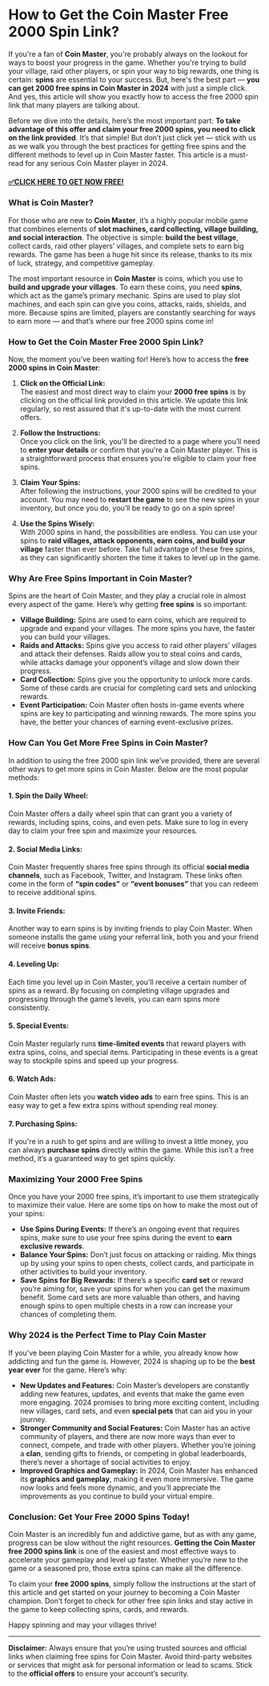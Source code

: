 # How to Get the Coin Master Free 2000 Spin Link?

If you're a fan of **Coin Master**, you're probably always on the lookout for ways to boost your progress in the game. Whether you're trying to build your village, raid other players, or spin your way to big rewards, one thing is certain: **spins** are essential to your success. But, here's the best part — **you can get 2000 free spins in Coin Master in 2024** with just a simple click. And yes, this article will show you exactly how to access the free 2000 spin link that many players are talking about.

Before we dive into the details, here’s the most important part: **To take advantage of this offer and claim your free 2000 spins, you need to click on the link provided**. It’s that simple! But don’t just click yet — stick with us as we walk you through the best practices for getting free spins and the different methods to level up in Coin Master faster. This article is a must-read for any serious Coin Master player in 2024.

#### [✅CLICK HERE TO GET NOW FREE!](https://edris2025.github.io/spins/)

### **What is Coin Master?**

For those who are new to **Coin Master**, it’s a highly popular mobile game that combines elements of **slot machines, card collecting, village building, and social interaction**. The objective is simple: **build the best village**, collect cards, raid other players’ villages, and complete sets to earn big rewards. The game has been a huge hit since its release, thanks to its mix of luck, strategy, and competitive gameplay.

The most important resource in **Coin Master** is coins, which you use to **build and upgrade your villages**. To earn these coins, you need **spins**, which act as the game’s primary mechanic. Spins are used to play slot machines, and each spin can give you coins, attacks, raids, shields, and more. Because spins are limited, players are constantly searching for ways to earn more — and that’s where our free 2000 spins come in!

### **How to Get the Coin Master Free 2000 Spin Link?**

Now, the moment you’ve been waiting for! Here’s how to access the **free 2000 spins in Coin Master**:

1. **Click on the Official Link:**  
   The easiest and most direct way to claim your **2000 free spins** is by clicking on the official link provided in this article. We update this link regularly, so rest assured that it's up-to-date with the most current offers.

2. **Follow the Instructions:**  
   Once you click on the link, you'll be directed to a page where you’ll need to **enter your details** or confirm that you're a Coin Master player. This is a straightforward process that ensures you're eligible to claim your free spins.

3. **Claim Your Spins:**  
   After following the instructions, your 2000 spins will be credited to your account. You may need to **restart the game** to see the new spins in your inventory, but once you do, you’ll be ready to go on a spin spree!

4. **Use the Spins Wisely:**  
   With 2000 spins in hand, the possibilities are endless. You can use your spins to **raid villages, attack opponents, earn coins, and build your village** faster than ever before. Take full advantage of these free spins, as they can significantly shorten the time it takes to level up in the game.

### **Why Are Free Spins Important in Coin Master?**

Spins are the heart of Coin Master, and they play a crucial role in almost every aspect of the game. Here’s why getting **free spins** is so important:

- **Village Building:** Spins are used to earn coins, which are required to upgrade and expand your villages. The more spins you have, the faster you can build your villages.
- **Raids and Attacks:** Spins give you access to raid other players’ villages and attack their defenses. Raids allow you to steal coins and cards, while attacks damage your opponent’s village and slow down their progress.
- **Card Collection:** Spins give you the opportunity to unlock more cards. Some of these cards are crucial for completing card sets and unlocking rewards.
- **Event Participation:** Coin Master often hosts in-game events where spins are key to participating and winning rewards. The more spins you have, the better your chances of earning event-exclusive prizes.

### **How Can You Get More Free Spins in Coin Master?**

In addition to using the free 2000 spin link we’ve provided, there are several other ways to get more spins in Coin Master. Below are the most popular methods:

#### 1. **Spin the Daily Wheel:**
Coin Master offers a daily wheel spin that can grant you a variety of rewards, including spins, coins, and even pets. Make sure to log in every day to claim your free spin and maximize your resources.

#### 2. **Social Media Links:**
Coin Master frequently shares free spins through its official **social media channels**, such as Facebook, Twitter, and Instagram. These links often come in the form of **“spin codes”** or **“event bonuses”** that you can redeem to receive additional spins.

#### 3. **Invite Friends:**
Another way to earn spins is by inviting friends to play Coin Master. When someone installs the game using your referral link, both you and your friend will receive **bonus spins**.

#### 4. **Leveling Up:**
Each time you level up in Coin Master, you’ll receive a certain number of spins as a reward. By focusing on completing village upgrades and progressing through the game’s levels, you can earn spins more consistently.

#### 5. **Special Events:**
Coin Master regularly runs **time-limited events** that reward players with extra spins, coins, and special items. Participating in these events is a great way to stockpile spins and speed up your progress.

#### 6. **Watch Ads:**
Coin Master often lets you **watch video ads** to earn free spins. This is an easy way to get a few extra spins without spending real money.

#### 7. **Purchasing Spins:**
If you're in a rush to get spins and are willing to invest a little money, you can always **purchase spins** directly within the game. While this isn’t a free method, it’s a guaranteed way to get spins quickly.

### **Maximizing Your 2000 Free Spins**

Once you have your 2000 free spins, it’s important to use them strategically to maximize their value. Here are some tips on how to make the most out of your spins:

- **Use Spins During Events:** If there’s an ongoing event that requires spins, make sure to use your free spins during the event to **earn exclusive rewards**.
- **Balance Your Spins:** Don’t just focus on attacking or raiding. Mix things up by using your spins to open chests, collect cards, and participate in other activities to build your inventory.
- **Save Spins for Big Rewards:** If there’s a specific **card set** or reward you’re aiming for, save your spins for when you can get the maximum benefit. Some card sets are more valuable than others, and having enough spins to open multiple chests in a row can increase your chances of completing them.

### **Why 2024 is the Perfect Time to Play Coin Master**

If you’ve been playing Coin Master for a while, you already know how addicting and fun the game is. However, 2024 is shaping up to be the **best year ever** for the game. Here’s why:

- **New Updates and Features:** Coin Master’s developers are constantly adding new features, updates, and events that make the game even more engaging. 2024 promises to bring more exciting content, including new villages, card sets, and even **special pets** that can aid you in your journey.
- **Stronger Community and Social Features:** Coin Master has an active community of players, and there are now more ways than ever to connect, compete, and trade with other players. Whether you’re joining a **clan**, sending gifts to friends, or competing in global leaderboards, there’s never a shortage of social activities to enjoy.
- **Improved Graphics and Gameplay:** In 2024, Coin Master has enhanced its **graphics and gameplay**, making it even more immersive. The game now looks and feels more dynamic, and you’ll appreciate the improvements as you continue to build your virtual empire.

### **Conclusion: Get Your Free 2000 Spins Today!**

Coin Master is an incredibly fun and addictive game, but as with any game, progress can be slow without the right resources. **Getting the Coin Master free 2000 spins link** is one of the easiest and most effective ways to accelerate your gameplay and level up faster. Whether you’re new to the game or a seasoned pro, those extra spins can make all the difference.

To claim your **free 2000 spins**, simply follow the instructions at the start of this article and get started on your journey to becoming a Coin Master champion. Don’t forget to check for other free spin links and stay active in the game to keep collecting spins, cards, and rewards.

Happy spinning and may your villages thrive!

---

**Disclaimer:** Always ensure that you’re using trusted sources and official links when claiming free spins for Coin Master. Avoid third-party websites or services that might ask for personal information or lead to scams. Stick to the **official offers** to ensure your account’s security.
